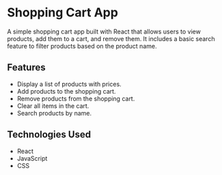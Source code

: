 # Shopping Cart App

A simple shopping cart app built with React that allows users to view products, add them to a cart, and remove them. It includes a basic search feature to filter products based on the product name.

## Features

- Display a list of products with prices.
- Add products to the shopping cart.
- Remove products from the shopping cart.
- Clear all items in the cart.
- Search products by name.

## Technologies Used

- React
- JavaScript
- CSS

